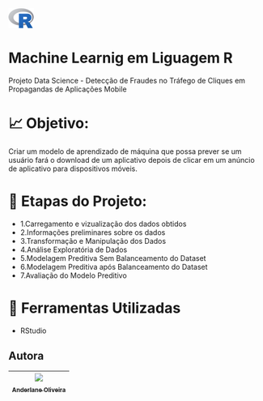 <img src='dataset/Rlogo.png' width='50'>

# Machine Learnig em Liguagem R
Projeto Data Science - Detecção de Fraudes no Tráfego de Cliques em Propagandas de Aplicações Mobile


# :chart_with_upwards_trend: Objetivo:

Criar um modelo de aprendizado de máquina que possa prever se um usuário fará o download de um aplicativo depois de clicar em um anúncio de aplicativo para dispositivos móveis.


# :calendar: Etapas do Projeto:

- 1.Carregamento e vizualização dos dados obtidos
- 2.Informações preliminares sobre os dados
- 3.Transformação e Manipulação dos Dados
- 4.Análise Exploratória de Dados
- 5.Modelagem Preditiva Sem Balanceamento do Dataset
- 6.Modelagem Preditiva após Balanceamento do Dataset
- 7.Avaliação do Modelo Preditivo


# :open_file_folder: Ferramentas Utilizadas

- RStudio


## Autora

| [<img loading="lazy" src="https://avatars.githubusercontent.com/u/73066557?s=400&u=a760a49e8548efa99cea7c9052e92b3784f3c7f2&v=4" width=115><br><sub>Anderlane Oliveira</sub>](https://github.com/anderlaneoliveira) |
| :---: |

